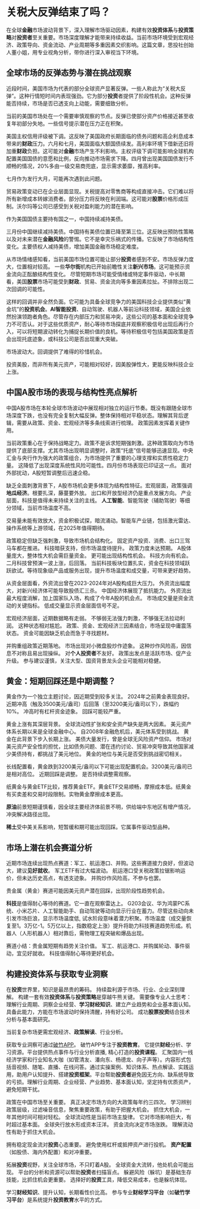 
# 关税大反弹结束了吗？

在全球**金融**市场波动背景下，深入理解市场驱动因素，构建有效**投资体系**与**投资策略**对**投资者**至关重要。市场深度理解才能带来持续收益。当前市场环境受到宏观经济、政策导向、资金流动、产业周期等多重因素交织影响。这篇文章，思投社创始人董小姐，用专业视角分析，带你进行深入审视当下环境。

## 全球市场的反弹态势与潜在挑战观察

近段时间，美国市场为代表的部分全球资产显著反弹。一些人称此为“关税大反弹”。这种行情短时间内表现强劲。它为部分**投资**者提供了阶段性机会。这种反弹能否持续，市场是否已透支向上动能，需要细致分析。

当前的美国市场处在一个需要审慎观察的节点。反弹已使部分资产价格接近甚至收复年初部分失地。一些信号提示潜在压力正在积聚。

美国主权信用评级被下调。这反映了美国政府长期面临的债务问题和高企利息成本带来的**财政**压力。六月和七月，美国面临大额国债续发。高利率环境下借新还旧将加重**财政**负担。这可能对**金融**市场产生不利影响。主权评级下调可能影响全球机构配置美国国债的意愿和比例，反向推动市场需求下降。四月曾出现美国国债发行不顺畅的情况，20%多由一级交易商兜底，显示需求萎靡，推高利率。

七月作为发行大月，可能再次遇到此问题。

贸易政策变动已在企业层面显现。关税提高对零售商等构成直接冲击。它们难以将所有新增成本转嫁消费者。部分压力将反映在利润端。这可能对**股票**价格形成压制。沃尔玛等公司已感受到关税对盈利能力的潜在影响。

作为美国国债主要持有国之一，中国持续减持美债。

三月份中国继续减持美债。中国持有美债位置已降至第三位。这反映出预防性策略以及对未来潜在**金融风险**的警惕。它不是幸灾乐祸式的传播。它反映了市场结构性变化。主要债权人减持美债，增加美国金融市场稳定难度。

从市场情绪感知看，当前美国市场位置可能让部分**投资**者感到不安。市场反弹力度大，位置相对较高。 一些**华尔街**机构已开始前瞻性关注**新兴市场**。这可能预示资金流向正酝酿结构性变化。 尽管短期市场可能受情绪或特定事件驱动，中长期看，美国**股票**市场可能受到**财政**、贸易、资金流向等多重因素拉扯。不排除出现二次回调的可能性。

这样的回调并非全然负面。它可能为具备全球竞争力的美国科技企业提供类似“黄金坑”的**投资机会**。**AI智能投资**、自动驾驶、机器人等前沿科技领域，美国企业依然扮演领跑者角色。尽管存在内部压力和贸易冲突，这些公司的基本面和全球竞争力不可否认。对于这些优质资产，耐心等待市场探底并观察积极信号出现后再行介入，可以将短期波动转化为捕捉长期价值的良机。等待积极信号包括美国政策是否会出现托底迹象，或科技公司是否出现重大突破。

市场波动大。回调提供了难得的珍惜机会。

投资美股，而非所有美元资产，可能相对较好，因美股弹性大，更能反映科技企业上涨。

## 中国A股市场的表现与结构性亮点解析

中国A股市场在本轮全球市场波动中展现相对独立的运行节奏。既没有跟随全球市场深度下跌，也没有完全复制大幅反弹。整体保持相对平稳状态。理解其背后逻辑，需要从政策、资金、宏观经济等多条线索进行梳理。 政策因素发挥着关键作用。

当前政策重心在于保持战略定力。政策不是诉求短期强刺激。这种政策取向为市场提供了底部支撑。尤其市场出现明显调整时，政策“托底”信号能够迅速显现。中央汇金与央行作为强大的政策组合，为市场提供了重要的心理支撑和实质性稳定力量。 这降低了出现深度系统性风险可能性。四月份市场表现已印证这一点。 面对外部扰动，A股短暂调整后迅速企稳。

缺乏全面刺激背景下，A股市场机会更多体现为结构性特征。宏观层面，政策强调**地瓜经济**。根要扎深，藤蔓要外放。 出口和开放型经济仍是重点发展方向。 产业层面，科技是值得未来持续关注的主线。 **人工智能**、智能驾驶（辅助驾驶）等细分领域，当前市场温度不高。

交易量未能有效放大，资金积极试探，暗流涌动。智能车产业链，包括激光雷达、操作系统等上游领域，在2025年值得期待。

政策稳定但缺乏强刺激，导致市场机会结构化。 固定资产投资、消费、出口三驾马车都在推进。 科技暗获支持，但市场温度待提升。 政策力度未达预期。 A股体量庞大，整体性大机会需巨量资金。 更可能出现结构性机会。 科技方向有机会。 二月科技曾预演一波上涨，后回落。 当前科技板块位置扎实，资金在科技领域跃跃欲试。等待现象级产品或服务出现，提升市场温度和成交量，可带来更好趋势。

从资金层面看，外资流出曾在2023-2024年对A股构成巨大压力。 外资流出幅度大，对新兴经济体可能导致股债汇三杀。 中国经济体展现了抵抗能力。 外资流出最大程度消解，加上国家队入场，构成了今年A股的机会点。 市场成交量是资金流动的关键指标。 低成交量显示资金层面信号不足。

宏观经济层面，近期数据略有走弱。 不够弱无法强力刺激，不够强无法拉动利润。 这种状态相对尴尬。 政策、资金、宏观经济三因素结合，市场呈现中庸震荡状态。 资金可能因缺乏机会而急于寻找题材。

并购重组政策近期落地。 市场出现对小微盘股炒作迹象。 这种炒作风险高，因信息不对称且易出现操纵。 对**个人投资者**不友好。 政策出发点是活跃市场、促产业升级。 参与建议谨慎，关注大型、国资背景龙头企业可能相对稳健。

## 黄金：短期回踩还是中期调整？

黄金作为一个独立主题讨论，因近期受到较多关注。 2024年之前黄金表现良好。 近期冲高（触及3500美元/盎司）后回落（至3200美元/盎司以下），跌幅约10%。 冲高时有杠杆资金迹象。 回踩可能较严重。

黄金上涨有其深层背景。 全球流动性扩张和安全资产缺失是两大因素。 美元资产体系长期以来是全球金融中心。 自2008年金融危机后，美元体系受到挑战。 黄金在此背景下步入长期上涨。 美债大量发行，曾是全球无风险资产信仰。 市场对美元资产安全性的担忧，比如债务问题、潜在违约讨论、贸易冲突导致其他国家减少美债持有，都挑战了美元地位。 黄金的地位与美元是否受到挑战密切相关。

长线配置看，黄金跌到3200美元/盎司以下可能出现配置机会。3200美元/盎司已是相对高位。 近期回踩是调整。 是否持续调整需观察。

纸黄金与黄金ETF比较，推荐黄金ETF。黄金ETF交易顺畅，摩擦成本低。纸黄金有买卖差和交易时段限制。实物黄金摩擦成本更高。

**原油**前景短期谨慎看，因全球主要经济体前景不明，供给端中东地区有增产情况，冲突解决路径出现。

**稀土**受中美关系影响，短暂缓和期可能出现回踩。它属事件驱动型品种。

## 市场上潜在机会赛道分析

近期市场连续出现热点赛道：军工、航运港口、并购。这些赛道接力良好，但波动大，建议**见好就收**。 军工ETF有过大幅波动。 航运港口受关税政策拉锯影响运价，但未达历史高点，有透支迹象。 并购炒作风险高，不参与也罢。

贵金属（黄金）赛道可能因美元资产潜在回踩，出现阶段性趋势机会。

**科技**是值得耐心等待的赛道。它一直在观察雷达上。 G203会议、华为鸿蒙PC系统、小米芯片、人工智能助手、自动驾驶等动向显示行业在蓄力。尽管这些动向未引发市场巨浪，显示市场温度低, 试水阶段意味着潜力积聚。市场温度（成交量恢复至1。3万亿-1。5万亿以上，指数稳定上涨）提升将助力科技赛道趋势形成。机器人（人形机器人）相对靠后，需物理工程突破和爆品出现。

赛道小结：贵金属短期有趋势关注价值。 军工、航运港口、并购属轮动、事件驱动，宜见好就收。 科技值得耐心等待更好机会。

## 构建投资体系与获取专业洞察

在**投资**世界里，知识是最昂贵的筹码。 持续盈利源于市场、行业、企业深刻理解。 构建一套有效**投资体系**与**投资策略**是穿越牛熊关键。 需要像专业人士思考：理解行业周期、洞察企业经营、**学习财经知识**、建立产业趋势和企业基本面认知。 具备此能力，方能在市场波动时保持清醒，持有好公司。 成功**股票投资**结合技术分析与基本面研究。 

当前复杂市场更需宏观经济、**政策解读**、行业分析。

获取专业洞察可通过[破竹APP](https://www.pozhu.app)。 破竹APP专注于**投资教育**。 它提供**财经**分析、学习资源。平台提供热点事件与行业分析直播, 精心打造的**投资课程**。 汇聚国内一线经济学家和行业知名大咖（如管清友、潘向东、杨德龙、向子声等）。内容形式包括音视频、随笔、直播、在线问答。通过实操案例、知识体系、热点解读、实践运用，助用户认知提升、搭建**投资框架**。平台帮助**投资者**避免因无方向、缺系统导致的亏损。理解行业周期、企业经营、产业趋势、基本面认知，坚定持有优质资产，避免短期干扰。

政策在中国市场至关重要。 真正决定市场方向的大政策每年约三四次。 学习辨别政策层级，过滤噪音信息，聚焦重要政策，有助于把握大机会。 抓住大机会，一年其他时间可相对轻松。 全球流动性是当前市场主旋律。 它对市场影响巨大，有时超过基本面。 全球央行放水形成资本汪洋。 资金流向决定市场涨跌。 理解流动性有助于抓住大机会。

拥有稳定现金流对**投资**心态重要。 避免使用杠杆或抵押资产进行投机。 **资产配置**（如股债、海内外配置）和对冲重要。

拓展**投资**视野，关注全球市场，不只盯着A股。 全球资金大流转，他处机会可能出现。 平台的分析和资源可以帮助**投资**者扫描盲点。 躲避风险（躲坑）是基础生存技能，比抓住机会更重要。 选择好的**投资**工具，降低交易成本，也是躲坑体现。

学习**财经知识**、提升认知，长期看性价比高。 参与专业**财经学习平台**（如**破竹学习平台**）是系统提升**投资教育**水平的方式。
